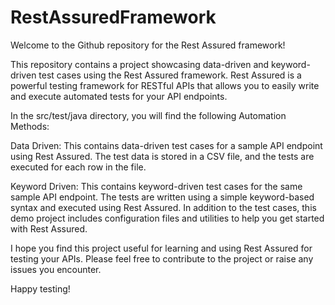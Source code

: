 # RestAssuredFramework

Welcome to the Github repository for the Rest Assured framework!

This repository contains a project showcasing data-driven and keyword-driven test cases using the Rest Assured framework.
Rest Assured is a powerful testing framework for RESTful APIs that allows you to easily write and execute automated tests for your API endpoints.

In the src/test/java directory, you will find the following Automation Methods:

Data Driven: 
This contains data-driven test cases for a sample API endpoint using Rest Assured.
The test data is stored in a CSV file, and the tests are executed for each row in the file.

Keyword Driven: 
This contains keyword-driven test cases for the same sample API endpoint.
The tests are written using a simple keyword-based syntax and executed using Rest Assured.
In addition to the test cases, this demo project includes configuration files and utilities to help you get started with Rest Assured.

I hope you find this project useful for learning and using Rest Assured for testing your APIs.
Please feel free to contribute to the project or raise any issues you encounter.

Happy testing!
